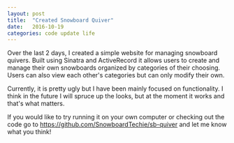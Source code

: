 ```yaml
---
layout: post
title:  "Created Snowboard Quiver"
date:   2016-10-19
categories: code update life
---
```

Over the last 2 days, I created a simple website for managing snowboard quivers. Built using Sinatra and ActiveRecord it allows users to create and manage their own snowboards organized by categories of their choosing. Users can also view each other's categories but can only modify their own.

Currently, it is pretty ugly but I have been mainly focused on functionality. I think in the future I will spruce up the looks, but at the moment it works and that's what matters.

If you would like to try running it on your own computer or checking out the code go to https://github.com/SnowboardTechie/sb-quiver and let me know what you think!
